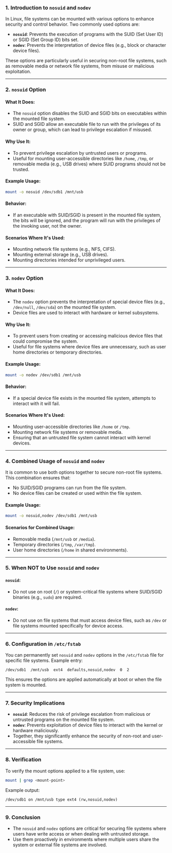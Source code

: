 ### 1. **Introduction to `nosuid` and `nodev`**

In Linux, file systems can be mounted with various options to enhance security and control behavior. Two commonly used options are:

- **`nosuid`**: Prevents the execution of programs with the SUID (Set User ID) or SGID (Set Group ID) bits set.
- **`nodev`**: Prevents the interpretation of device files (e.g., block or character device files).

These options are particularly useful in securing non-root file systems, such as removable media or network file systems, from misuse or malicious exploitation.

---

### 2. **`nosuid` Option**

#### **What It Does:**
- The `nosuid` option disables the SUID and SGID bits on executables within the mounted file system. 
- SUID and SGID allow an executable file to run with the privileges of its owner or group, which can lead to privilege escalation if misused.

#### **Why Use It:**
- To prevent privilege escalation by untrusted users or programs.
- Useful for mounting user-accessible directories like `/home`, `/tmp`, or removable media (e.g., USB drives) where SUID programs should not be trusted.

#### **Example Usage:**
```bash
mount -o nosuid /dev/sdb1 /mnt/usb
```

#### **Behavior:**
- If an executable with SUID/SGID is present in the mounted file system, the bits will be ignored, and the program will run with the privileges of the invoking user, not the owner.

#### **Scenarios Where It's Used:**
- Mounting network file systems (e.g., NFS, CIFS).
- Mounting external storage (e.g., USB drives).
- Mounting directories intended for unprivileged users.

---

### 3. **`nodev` Option**

#### **What It Does:**
- The `nodev` option prevents the interpretation of special device files (e.g., `/dev/null`, `/dev/sda`) on the mounted file system.
- Device files are used to interact with hardware or kernel subsystems.

#### **Why Use It:**
- To prevent users from creating or accessing malicious device files that could compromise the system.
- Useful for file systems where device files are unnecessary, such as user home directories or temporary directories.

#### **Example Usage:**
```bash
mount -o nodev /dev/sdb1 /mnt/usb
```

#### **Behavior:**
- If a special device file exists in the mounted file system, attempts to interact with it will fail.

#### **Scenarios Where It's Used:**
- Mounting user-accessible directories like `/home` or `/tmp`.
- Mounting network file systems or removable media.
- Ensuring that an untrusted file system cannot interact with kernel devices.

---

### 4. **Combined Usage of `nosuid` and `nodev`**

It is common to use both options together to secure non-root file systems. This combination ensures that:
- No SUID/SGID programs can run from the file system.
- No device files can be created or used within the file system.

#### **Example Usage:**
```bash
mount -o nosuid,nodev /dev/sdb1 /mnt/usb
```

#### **Scenarios for Combined Usage:**
- Removable media (`/mnt/usb` or `/media`).
- Temporary directories (`/tmp`, `/var/tmp`).
- User home directories (`/home` in shared environments).

---

### 5. **When NOT to Use `nosuid` and `nodev`**

#### `nosuid`:
- Do not use on root (`/`) or system-critical file systems where SUID/SGID binaries (e.g., `sudo`) are required.

#### `nodev`:
- Do not use on file systems that must access device files, such as `/dev` or file systems mounted specifically for device access.

---

### 6. **Configuration in `/etc/fstab`**

You can permanently set `nosuid` and `nodev` options in the `/etc/fstab` file for specific file systems. Example entry:
```plaintext
/dev/sdb1  /mnt/usb  ext4  defaults,nosuid,nodev  0  2
```

This ensures the options are applied automatically at boot or when the file system is mounted.

---

### 7. **Security Implications**

- **`nosuid`**: Reduces the risk of privilege escalation from malicious or untrusted programs on the mounted file system.
- **`nodev`**: Prevents exploitation of device files to interact with the kernel or hardware maliciously.
- Together, they significantly enhance the security of non-root and user-accessible file systems.

---

### 8. **Verification**

To verify the mount options applied to a file system, use:
```bash
mount | grep <mount-point>
```

Example output:
```plaintext
/dev/sdb1 on /mnt/usb type ext4 (rw,nosuid,nodev)
```

---

### 9. **Conclusion**

- The `nosuid` and `nodev` options are critical for securing file systems where users have write access or when dealing with untrusted storage.
- Use them proactively in environments where multiple users share the system or external file systems are involved.
